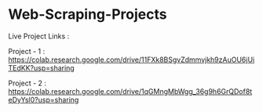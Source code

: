 # Web-Scraping-Projects

Live Project Links :

Project - 1 : https://colab.research.google.com/drive/11FXk8BSgvZdmmvjkh9zAuOU6jUiTEdKK?usp=sharing

Project - 2 : https://colab.research.google.com/drive/1qGMngMbWgg_36g9h6GrQDof8teDyYsl0?usp=sharing
